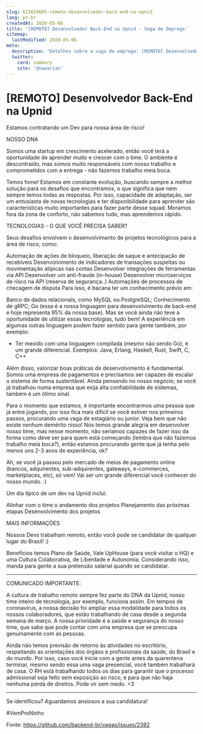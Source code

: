 ```yaml
---
slug: 613629605-remoto-desenvolvedor-back-end-na-upnid
lang: pt-br
createdAt: 2020-05-06
title: '[REMOTO] Desenvolvedor Back-End na Upnid - Vaga de Emprego'
sitemap:
  lastModified: 2020-05-06
meta:
  description: 'Detalhes sobre a vaga de emprego: [REMOTO] Desenvolvedor Back-End na Upnid'
  twitter:
    card: summary
    site: '@nawarian'
---
```


# [REMOTO] Desenvolvedor Back-End na Upnid

Estamos contratando um Dev para nossa área de risco!

NOSSO DNA

Somos uma startup em crescimento acelerado, então você terá a oportunidade de aprender muito e crescer com o time. O ambiente é descontraído, mas somos muito responsáveis com nosso trabalho e comprometidos com a entrega - não fazemos trabalho meia boca.

Temos fome! Estamos em constante evolução, buscando sempre a melhor solução para os desafios que encontramos, o que significa que nem sempre temos todas as respostas. Por isso, capacidade de adaptação, ser um entusiasta de novas tecnologias e ter disponibilidade para aprender são características muito importantes para fazer parte desse squad. Moramos fora da zona de conforto, não sabemos tudo, mas aprendemos rápido.

TECNOLOGIAS - O QUE VOCÊ PRECISA SABER?

Seus desafios envolvem o desenvolvimento de projetos tecnológicos para a área de risco, como:

Automação de ações de bloqueio, liberação de saque e antecipação de recebíveis
Desenvolvimento de indicadores de transações suspeitas ou movimentação atípicas nas contas
Desenvolver integrações de ferramentas via API
Desenvolver um anti-fraude (in-house)
Desenvolver microserviços de risco na API (reserva de segurança..)
Automações de processos de checagem de disputa
Para isso, é bacana ter um conhecimento prévio em:

Banco de dados relacionais, como MySQL ou PostgreSQL;
Conhecimento de gRPC;
Go (essa é a nossa linguagem para desenvolvimento de back-end e hoje representa 95% da nossa base).
Mas se você ainda não teve a oportunidade de utilizar essas tecnologias, tudo bem! A experiência em algumas outras linguagem podem fazer sentido para gente também, por exemplo:

- Ter mexido com uma linguagem compilada (mesmo não sendo Go), é um grande diferencial. Exemplos: Java, Erlang, Haskell, Rust, Swift, C, C++

Além disso, valorizar boas práticas de desenvolvimento é fundamental. Somos uma empresa de pagamentos e precisamos ser capazes de escalar o sistema de forma sustentável. Ainda pensando no nosso negócio, se você já trabalhou numa empresa que exija alta confiabilidade de sistemas, também é um ótimo sinal.

Para o momento que estamos, é importante encontrarmos uma pessoa que já entre jogando, por isso fica mais dificil se você estiver nos primeiros passos, procurando uma vaga de estagiário ou junior. Veja bem que não existe nenhum demérito nisso! Nós temos grande alegria em desenvolver nosso time, mas nesse momento, não seríamos capazes de fazer isso da forma como deve ser para quem está começando (lembra que não fazemos trabalho meia boca?), então estamos procurando gente que já tenha pelo menos uns 2-3 anos de experiência, ok?

Ah, se você já passou pelo mercado de meios de pagamento online (bancos, adquirentes, sub-adquirentes, gateways, e-commerces, marketplaces, etc), só vem! Vai ser um grande diferencial você conhecer do nosso mundo. :)

Um dia típico de um dev na Upnid inclui:

Alinhar com o time o andamento dos projetos
Planejamento das próximas etapas
Desenvolvimento dos projetos

MAIS INFORMAÇÕES

Nossos Devs trabalham remoto, então você pode se candidatar de qualquer lugar do Brasil! :)

Benefícios temos Plano de Saúde, Vale UpHouse (para você visitar o HQ) e uma Cultura Colaborativa, de Liberdade e Autonomia. Considerando isso, manda para gente a sua pretensão salarial quando se candidatar.

____________

COMUNICADO IMPORTANTE:

A cultura de trabalho remoto sempre fez parte do DNA da Upnid, nosso time inteiro de tecnologia, por exemplo, funciona assim. Em tempos de coronavírus, a nossa decisão foi ampliar essa modalidade para todos os nossos colaboradores, que estão trabalhando de casa desde a segunda semana de março. A nossa prioridade é a saúde e segurança do nosso time, que sabe que pode contar com uma empresa que se preocupa genuinamente com as pessoas.

Ainda não temos previsão de retorno às atividades no escritório, respeitando as orientações dos órgãos e profissionais da saúde, do Brasil e do mundo. Por isso, caso você inicie com a gente antes da quarentena terminar, mesmo sendo essa uma vaga presencial, você também trabalhará de casa. O RH está trabalhando todos os dias para garantir que o processo admissional seja feito sem exposição ao risco, e para que não haja nenhuma perda de direitos. Pode vir sem medo. <3

_____________

Se identificou? Aguardamos ansiosos a sua candidatura!

#VemProNinho

Fonte: https://github.com/backend-br/vagas/issues/2392